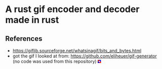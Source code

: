 # A rust gif encoder and decoder made in rust


## References
- https://giflib.sourceforge.net/whatsinagif/bits_and_bytes.html
- got the gif I looked at from: https://github.com/eliheuer/gif-generator (no code was used from this repository)
![gif_img](out_test.gif)
